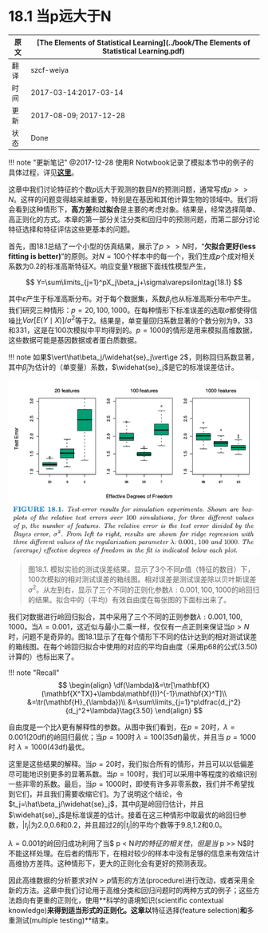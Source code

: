 # 18.1 当p远大于N

| 原文   | [The Elements of Statistical Learning](../book/The Elements of Statistical Learning.pdf) |
| ---- | ---------------------------------------- |
| 翻译   | szcf-weiya                               |
| 时间   | 2017-03-14:2017-03-14                    |
| 更新   | 2017-08-09; 2017-12-28                  |
| 状态 | Done |

!!! note "更新笔记"
    @2017-12-28 使用R Notwbook记录了模拟本节中的例子的具体过程，详见[**这里**](../notes/HighDim/sim18_1/index.html)。

这章中我们讨论特征的个数$p$远大于观测的数目$N$的预测问题，通常写成$p >> N$。这样的问题变得越来越重要，特别是在基因和其他计算生物的领域中。我们将会看到这种情形下，**高方差**和**过拟合**是主要的考虑对象。结果是，经常选择简单、高正则化的方式。本章的第一部分关注分类和回归中的预测问题，而第二部分讨论特征选择和特征评估这些更基本的问题。

首先，图18.1总结了一个小型的仿真结果，展示了$p >> N$时，“**欠拟合更好(less fitting is better)**”的原则。对$N=100$个样本中的每一个，我们生成$p$个成对相关系数为$0.2$的标准高斯特征$X$。响应变量$Y$根据下面线性模型产生，

$$
Y=\sum\limits_{j=1}^pX_j\beta_j+\sigma\varepsilon\tag{18.1}
$$

其中$\varepsilon$产生于标准高斯分布。对于每个数据集，系数$\beta_j$也从标准高斯分布中产生。我们研究三种情形：$p=20,100,1000$。在每种情形下标准误差的选取$\sigma$都使得信噪比$Var[E(Y\mid X)]/\sigma^2$等于$2$。结果是，单变量回归系数显著的个数分别为9，33和331，这是在100次模拟中平均得到的。$p=1000$的情形是用来模拟高维数据，这些数据可能是基因数据或者蛋白质数据。

!!! note
    如果$\vert\hat\beta_j/\widehat{se}_j\vert\ge 2$，则称回归系数显著，其中$\hat\beta_j$为估计的（单变量）系数，$\widehat{se}_j$是它的标准误差估计。

![](../img/18/fig18.1.png)

> 图18.1. 模拟实验的测试误差结果。显示了3个不同$p$值（特征的数目）下，100次模拟的相对测试误差的箱线图。相对误差是测试误差除以贝叶斯误差$\sigma^2$。从左到右，显示了三个不同的正则化参数$\lambda:0.001,100,1000$的岭回归的结果。拟合中的（平均）有效自由度在每张图的下面标出来了。

我们对数据进行岭回归拟合，其中采用了三个不同的正则参数$\lambda:0.001,100,1000$。当$\lambda=0.001$，这近似与最小二乘一样，仅仅有一点正则来保证当$p > N$时，问题不是奇异的。图18.1显示了在每个情形下不同的估计达到的相对测试误差的箱线图。在每个岭回归拟合中使用的对应的平均自由度（采用p68的公式(3.50)计算的）也标出来了。

!!! note "Recall"
    $$
    \begin{align}
    \df(\lambda)&=\tr[\mathbf{X}(\mathbf{X^TX}+\lambda\mathbf{I})^{-1}\mathbf{X}^T]\\
    &=\tr(\mathbf{H}_{\lambda})\\
    &=\sum\limits_{j=1}^p\dfrac{d_j^2}{d_j^2+\lambda}\tag{3.50}
    \end{align}
    $$

自由度是一个比$\lambda$更有解释性的参数。从图中我们看到，在$p=20$时，$\lambda=0.001$(20df)的岭回归最优；当$p=100$时 $\lambda=100$(35df)最优，并且当 $p=1000$时 $\lambda=1000$(43df)最优。

这里是这些结果的解释。当$p=20$时，我们拟合所有的情形，并且可以以低偏差尽可能地识别更多的显著系数。当$p=100$时，我们可以采用中等程度的收缩识别一些非零的系数。最后，当$p=1000$时，即使有许多非零系数，我们并不希望找到它们，并且我们需要收缩它们。为了说明这个结论，令$t_j=\hat\beta_j/\widehat{se}_j$，其中$\hat\beta_j$是岭回归估计，并且$\widehat{se}_j$是标准误差的估计。接着在这三种情形中取最优的岭回归参数，$\vert t_j\vert$为2.0,0.6和0.2，并且超过2的$\vert t_j\vert$的平均个数等于9.8,1.2和0.0。

$\lambda=0.001$的岭回归成功利用了当$ p < N$时的特征的相关性，但是当$ p >> N$时不能这样处理。在后者的情形下，在相对较少的样本中没有足够的信息来有效估计高维协方差阵。这种情形下，更大的正则化会有更好的预测表现。

因此高维数据的分析要求对$N > p$情形的方法(procedure)进行改动，或者采用全新的方法。这章中我们讨论用于高维分类和回归问题时的两种方式的例子；这些方法趋向有更重的正则化，使用**科学的语境知识(scientific contextual knowledge)**来得到适当形式的正则化。这章以**特征选择(feature selection)**和**多重测试(multiple testing)**结束。
